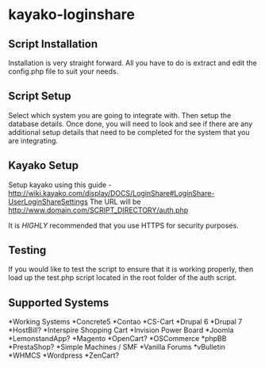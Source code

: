 kayako-loginshare
=================

## Script Installation
Installation is very straight forward.  All you have to do is extract and edit the config.php file to suit your needs.  

## Script Setup
Select which system you are going to integrate with.  Then setup the database details.  Once done, you will need to look and see if there are any additional setup details that need to be completed for the system that you are integrating.

## Kayako Setup
Setup kayako using this guide - 
http://wiki.kayako.com/display/DOCS/LoginShare#LoginShare-UserLoginShareSettings
The URL will be http://www.domain.com/SCRIPT_DIRECTORY/auth.php

It is *HIGHLY* recommended that you use HTTPS for security purposes.

## Testing
If you would like to test the script to ensure that it is working properly, then load up the test.php script located in the root folder of the auth script.

## Supported Systems
*Working Systems
*Concrete5
*Contao
*CS-Cart
*Drupal 6
*Drupal 7
*HostBill?
*Interspire Shopping Cart
*Invision Power Board
*Joomla
*LemonstandApp?
*Magento
*OpenCart?
*OSCommerce
*phpBB
*PrestaShop?
*Simple Machines / SMF
*Vanilla Forums
*vBulletin
*WHMCS
*Wordpress
*ZenCart?
